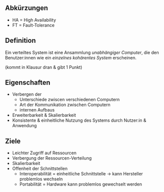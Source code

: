 ## Abkürzungen

-   HA = High Availability
-   FT = Fault-Tolerance

## Definition

Ein verteiltes System ist eine Ansammlung _unabhängiger Computer_, die den Benutzer:innen wie ein _einzelnes kohärentes System_ erscheinen.

(kommt in Klausur dran & gibt 1 Punkt)

## Eigenschaften

-   Verbergen der
    -   Unterschiede zwiscen verschiedenen Computern
    -   Art der Kommunikation zwischen Computern
    -   internen Aufbaus
-   Erweiterbarkeit & Skalierbarkeit
-   Konsistente & einheitliche Nutzung des Systems durch Nutzer:in & Anwendung

## Ziele

-   Leichter Zugriff auf Ressourcen
-   Verbergung der Ressourcen-Verteilung
-   Skalierbarkeit
-   Offenheit der Schnittstellen
    -   Interoperabilität = einheitliche Schnittstelle -> kann Hersteller problemlos wechseln
    -   Portabilität = Hardware kann problemlos gewechselt werden
